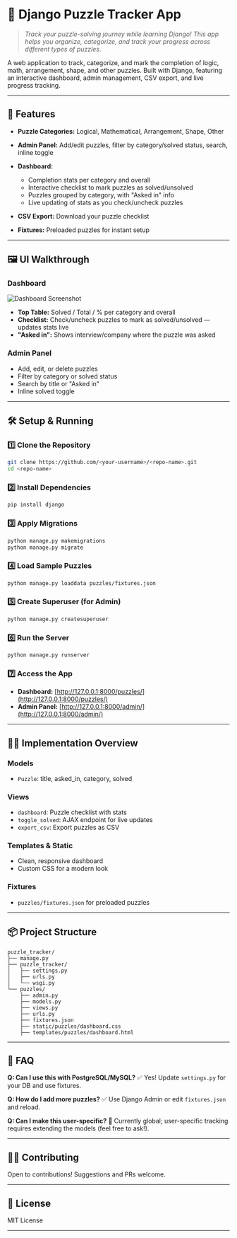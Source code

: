 # 🧩 Django Puzzle Tracker App

> *Track your puzzle-solving journey while learning Django! This app helps you organize, categorize, and track your progress across different types of puzzles.*

A web application to track, categorize, and mark the completion of logic, math, arrangement, shape, and other puzzles. Built with Django, featuring an interactive dashboard, admin management, CSV export, and live progress tracking.

---

## 🚀 Features

* **Puzzle Categories:** Logical, Mathematical, Arrangement, Shape, Other
* **Admin Panel:** Add/edit puzzles, filter by category/solved status, search, inline toggle
* **Dashboard:**

  * Completion stats per category and overall
  * Interactive checklist to mark puzzles as solved/unsolved
  * Puzzles grouped by category, with "Asked in" info
  * Live updating of stats as you check/uncheck puzzles
* **CSV Export:** Download your puzzle checklist
* **Fixtures:** Preloaded puzzles for instant setup

---

## 🖼️ UI Walkthrough

### Dashboard

![Dashboard Screenshot](docs/dashboard.png)

* **Top Table:** Solved / Total / % per category and overall
* **Checklist:** Check/uncheck puzzles to mark as solved/unsolved — updates stats live
* **"Asked in":** Shows interview/company where the puzzle was asked

### Admin Panel

* Add, edit, or delete puzzles
* Filter by category or solved status
* Search by title or "Asked in"
* Inline solved toggle

---

## 🛠️ Setup & Running

### 1️⃣ Clone the Repository

```bash
git clone https://github.com/<your-username>/<repo-name>.git
cd <repo-name>
```

### 2️⃣ Install Dependencies

```bash
pip install django
```

### 3️⃣ Apply Migrations

```bash
python manage.py makemigrations
python manage.py migrate
```

### 4️⃣ Load Sample Puzzles

```bash
python manage.py loaddata puzzles/fixtures.json
```

### 5️⃣ Create Superuser (for Admin)

```bash
python manage.py createsuperuser
```

### 6️⃣ Run the Server

```bash
python manage.py runserver
```

### 7️⃣ Access the App

* **Dashboard:** [http://127.0.0.1:8000/puzzles/](http://127.0.0.1:8000/puzzles/)
* **Admin Panel:** [http://127.0.0.1:8000/admin/](http://127.0.0.1:8000/admin/)

---

## 🧑‍💻 Implementation Overview

### Models

* `Puzzle`: title, asked\_in, category, solved

### Views

* `dashboard`: Puzzle checklist with stats
* `toggle_solved`: AJAX endpoint for live updates
* `export_csv`: Export puzzles as CSV

### Templates & Static

* Clean, responsive dashboard
* Custom CSS for a modern look

### Fixtures

* `puzzles/fixtures.json` for preloaded puzzles

---

## 📦 Project Structure

```
puzzle_tracker/
├── manage.py
├── puzzle_tracker/
│   ├── settings.py
│   ├── urls.py
│   └── wsgi.py
└── puzzles/
    ├── admin.py
    ├── models.py
    ├── views.py
    ├── urls.py
    ├── fixtures.json
    ├── static/puzzles/dashboard.css
    ├── templates/puzzles/dashboard.html
```

---

## 🙋 FAQ

**Q: Can I use this with PostgreSQL/MySQL?**
✅ Yes! Update `settings.py` for your DB and use fixtures.

**Q: How do I add more puzzles?**
✅ Use Django Admin or edit `fixtures.json` and reload.

**Q: Can I make this user-specific?**
🔧 Currently global; user-specific tracking requires extending the models (feel free to ask!).

---

## 🧑‍💻 Contributing

Open to contributions! Suggestions and PRs welcome.

---

## 📄 License

MIT License

---
